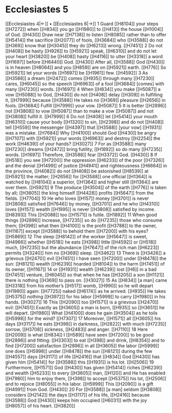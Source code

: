 # Ecclesiastes 5
[[Ecclesiastes 4|←]] • [[Ecclesiastes 6|→]]
1 Guard [[H8104]] your steps [[H7272]] when [[H834]] you go [[H1980]] to [[H413]] the house [[H1004]] of God. [[H430]] Draw near [[H7138]] to listen [[H8085]] rather than to offer [[H5414]] the sacrifice [[H2077]] of fools, [[H3684]] who [[H3588]] do not [[H369]] know that [[H3045]] they do [[H6213]] wrong. [[H7451]] 
2 Do not [[H408]] be hasty [[H926]] to [[H5921]] speak, [[H6310]] and do not let your heart [[H3820]] be [[H408]] hasty [[H4116]] to utter [[H3318]] a word [[H1697]] before [[H6440]] God. [[H430]] After all, [[H3588]] God [[H430]] is in heaven [[H8064]] and you [[H859]] are on [[H5921]] earth. [[H776]] So [[H5921]] let your words [[H1697]] be [[H1961]] few. [[H4592]] 
3 As [[H3588]] a dream [[H2472]] comes [[H935]] through many [[H7230]] cares, [[H6045]] so the speech [[H6963]] of a fool [[H3684]] [comes] with many [[H7230]] words. [[H1697]] 
4 When [[H834]] you make [[H5087]] a vow [[H5088]] to God, [[H430]] do not [[H408]] delay [[H309]] in fulfilling it, [[H7999]] because [[H3588]] He takes no [[H369]] pleasure [[H2656]] in fools. [[H3684]] Fulfill [[H7999]] your vow. [[H5087]] 
5 It is better [[H2896]] not [[H3808]] to vow [[H5087]] than to make a vow [[H5087]] and not [[H3808]] fulfill it. [[H7999]] 
6 Do not [[H408]] let [[H5414]] your mouth [[H6310]] cause your body [[H1320]] to sin, [[H2398]] and do not [[H408]] tell [[H559]] the messenger [[H4397]] that [[H3588]] [your vow] [[H1931]] was a mistake. [[H7684]] Why [[H4100]] should God [[H430]] be angry [[H7107]] with [[H5921]] your words [[H6963]] and destroy [[H2254]] the work [[H4639]] of your hands? [[H3027]] 
7 For as [[H3588]] many [[H7230]] dreams [[H2472]] bring futility, [[H1892]] so do many [[H7235]] words. [[H1697]] Therefore, [[H3588]] fear [[H3372]] God. [[H430]] 
8 If [[H518]] you see [[H7200]] the oppression [[H6233]] of the poor [[H7326]] and the denial [[H1499]] of justice [[H4941]] and righteousness [[H6664]] in the province, [[H4082]] do not [[H408]] be astonished [[H8539]] at [[H5921]] the matter; [[H2656]] for [[H3588]] one official [[H1364]] is watched by [[H8104]] a superior, [[H1364]] and higher still [[H1364]] are over them. [[H5921]] 
9 The produce [[H3504]] of the earth [[H776]] is taken by all; [[H3605]] the king himself [[H4428]] profits [[H5647]] from the fields. [[H7704]] 
10 He who loves [[H157]] money [[H3701]] is never [[H3808]] satisfied [[H7646]] by money, [[H3701]] and he who [[H4310]] loves [[H157]] wealth [[H1995]] is never [[H3808]] satisfied by income. [[H8393]] This [[H2088]] too [[H1571]] is futile. [[H1892]] 
11 When good things [[H2896]] increase, [[H7235]] so do [[H7235]] those who consume them; [[H398]] what then [[H4100]] is the profit [[H3788]] to the owner, [[H1167]] except [[H3588]] to behold them [[H7200]] with his eyes? [[H5869]] 
12 The sleep [[H8142]] of the worker [[H5647]] is sweet, [[H4966]] whether [[H518]] he eats [[H398]] little [[H4592]] or [[H518]] much, [[H7235]] but the abundance [[H7647]] of the rich man [[H6223]] permits [[H3240]] him  no [[H369]] sleep. [[H3462]] 
13 There is [[H3426]] a grievous [[H2470]] evil [[H7451]] I have seen [[H7200]] under [[H8478]] the sun: [[H8121]] wealth [[H6239]] hoarded [[H8104]] to the harm [[H7451]] of its owner, [[H1167]] 
14 or [[H1931]] wealth [[H6239]] lost [[H6]] in a bad [[H7451]] venture, [[H6045]] so that when he has [[H3205]] a son [[H1121]] there is nothing [[H369]] to pass on. [[H3027]] 
15 As [[H834]] [a man] came [[H3318]] from his mother’s [[H517]] womb, [[H990]] so he will depart [[H1980]] again: [[H7725]] naked [[H6174]] as he arrived. [[H935]] He takes [[H5375]] nothing [[H3972]] for his labor [[H5999]] to carry [[H1980]] in his hands. [[H3027]] 
16 This [[H2090]] too [[H1571]] is a grievous [[H2470]] evil: [[H7451]] Exactly as [[H3605]] a man is born, [[H935]] so [[H3651]] he will depart. [[H1980]] What [[H4100]] does he gain [[H3504]] as he toils [[H5998]] for the wind? [[H7307]] 
17 Moreover, [[H1571]] all [[H3605]] his days [[H3117]] he eats [[H398]] in darkness, [[H2822]] with much [[H7235]] sorrow, [[H3708]] sickness, [[H2483]] and anger. [[H7110]] 
18 Here [[H2009]] is what [[H834]] I [[H589]] have seen [[H7200]] to be good [[H2896]] and fitting: [[H3303]] to eat [[H398]] and drink, [[H8354]] and to find [[H7200]] satisfaction [[H2896]] in all [[H3605]] the labor [[H5999]] one does [[H5998]] under [[H8478]] the sun [[H8121]] during the few [[H4557]] days [[H3117]] of life [[H2416]] that [[H834]] God [[H430]] has given him [[H5414]] for [[H3588]] this [[H1931]] is his lot. [[H2506]] 
19 Furthermore, [[H1571]] God [[H430]] has given [[H5414]] riches [[H6239]] and wealth [[H5233]] to  every [[H3605]] man, [[H120]] and He has enabled [[H7980]] him to enjoy them, [[H398]] to accept [[H5375]] his lot, [[H2506]] and to rejoice [[H8055]] in his labor. [[H5999]] This [[H2090]] is a gift [[H4991]] from God. [[H430]] 
20 For [[H3588]] [a man] seldom [[H3808]] considers [[H2142]] the days [[H3117]] of his life, [[H2416]] because [[H3588]] God [[H430]] keeps him occupied [[H6031]] with the joy [[H8057]] of his heart. [[H3820]] 
